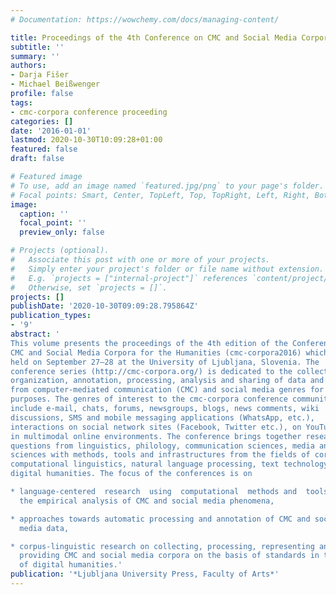 ```yaml
---
# Documentation: https://wowchemy.com/docs/managing-content/

title: Proceedings of the 4th Conference on CMC and Social Media Corpora for the Humanities
subtitle: ''
summary: ''
authors:
- Darja Fišer
- Michael Beißwenger
profile: false
tags:
- cmc-corpora conference proceeding
categories: []
date: '2016-01-01'
lastmod: 2020-10-30T10:09:28+01:00
featured: false
draft: false

# Featured image
# To use, add an image named `featured.jpg/png` to your page's folder.
# Focal points: Smart, Center, TopLeft, Top, TopRight, Left, Right, BottomLeft, Bottom, BottomRight.
image:
  caption: ''
  focal_point: ''
  preview_only: false

# Projects (optional).
#   Associate this post with one or more of your projects.
#   Simply enter your project's folder or file name without extension.
#   E.g. `projects = ["internal-project"]` references `content/project/deep-learning/index.md`.
#   Otherwise, set `projects = []`.
projects: []
publishDate: '2020-10-30T09:09:28.795864Z'
publication_types:
- '9'
abstract: '
This volume presents the proceedings of the 4th edition of the Conference on
CMC and Social Media Corpora for the Humanities (cmc-corpora2016) which was
held on September 27–28 at the University of Ljubljana, Slovenia. The
conference series (http://cmc-corpora.org/) is dedicated to the collection,
organization, annotation, processing, analysis and sharing of data and corpora
from computer-mediated communication (CMC) and social media genres for research
purposes. The genres of interest to the cmc-corpora conference community
include e-mail, chats, forums, newsgroups, blogs, news comments, wiki
discussions, SMS and mobile messaging applications (WhatsApp, etc.),
interactions on social network sites (Facebook, Twitter etc.), on YouTube and
in multimodal online environments. The conference brings together research
questions from linguistics, philology, communication sciences, media and social
sciences with methods, tools and infrastructures from the fields of corpus and
computational linguistics, natural language processing, text technology and
digital humanities. The focus of the conferences is on

* language-centered  research  using  computational  methods and  tools  for
  the empirical analysis of CMC and social media phenomena,

* approaches towards automatic processing and annotation of CMC and social
  media data,

* corpus-linguistic research on collecting, processing, representing and
  providing CMC and social media corpora on the basis of standards in the field
  of digital humanities.'
publication: '*Ljubljana University Press, Faculty of Arts*'
---
```

